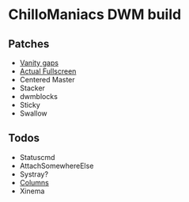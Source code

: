 # ChilloManiacs DWM build

## Patches
* [Vanity gaps](https://dwm.suckless.org/patches/vanitygaps/dwm-vanitygaps-20190508-6.2.diff)
* [Actual Fullscreen](https://dwm.suckless.org/patches/actualfullscreen/dwm-actualfullscreen-20191112-cb3f58a.diff)
* Centered Master
* Stacker
* dwmblocks
* Sticky
* Swallow

## Todos
* Statuscmd
* AttachSomewhereElse
* Systray?
* [Columns](https://dwm.suckless.org/patches/columns/)
* Xinema